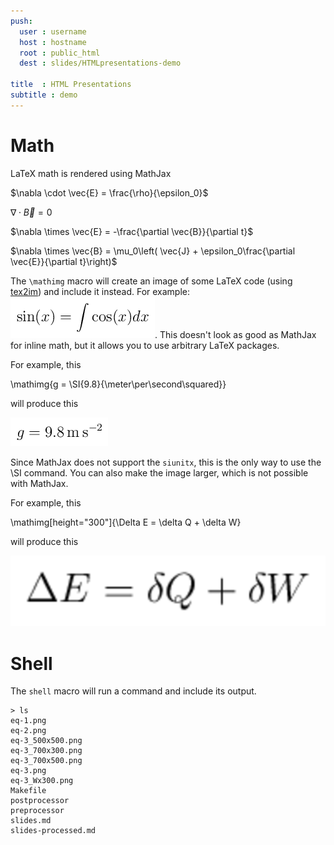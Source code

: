 ```yaml
---
push:
  user : username
  host : hostname
  root : public_html
  dest : slides/HTMLpresentations-demo

title  : HTML Presentations
subtitle : demo
---
```


# Math

LaTeX math is rendered using MathJax

$\nabla \cdot \vec{E} = \frac{\rho}{\epsilon_0}$

$\nabla \cdot \vec{B} = 0$

$\nabla \times \vec{E} = -\frac{\partial \vec{B}}{\partial t}$

$\nabla \times \vec{B} = \mu_0\left( \vec{J} + \epsilon_0\frac{\partial \vec{E}}{\partial t}\right)$

The `\mathimg` macro will create an image of some LaTeX code (using
[tex2im](https://github.com/CD3/tex2im)) and include it instead. 
For example:![](eq-1.png). This doesn't
look as good as MathJax for inline math, but it allows you to use arbitrary LaTeX packages.

For example, this

\\mathimg{g = \\SI{9.8}{\\meter\\per\\second\\squared}}

will produce this

![](eq-2.png)

Since MathJax does not support the `siunitx`, this is the only way to use the \SI command.
You can also make the image larger, which is not possible with MathJax.

For example, this

\\mathimg[height="300"]{\\Delta E = \\delta Q + \\delta W}

will produce this

![](eq-3_Wx300.png)


# Shell

The `shell` macro will run a command and include its output.

```
> ls
eq-1.png
eq-2.png
eq-3_500x500.png
eq-3_700x300.png
eq-3_700x500.png
eq-3.png
eq-3_Wx300.png
Makefile
postprocessor
preprocessor
slides.md
slides-processed.md

```

